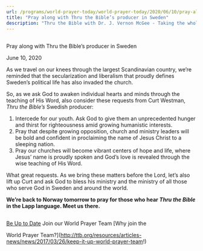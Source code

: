 ```yaml
---
url: /programs/world-prayer-today/world-prayer-today/2020/06/10/pray-along-with-thru-the-bible-s-producer-in-sweden
title: "Pray along with Thru the Bible’s producer in Sweden"
description: "Thru the Bible with Dr. J. Vernon McGee - Taking the whole Word to the whole world"
---
```







## 
 Pray along with Thru the Bible’s producer in Sweden


June 10, 2020




As we travel on our knees through the largest Scandinavian country, we’re reminded that the secularization and liberalism that proudly defines Sweden’s political life has also invaded the church.  

 So, as we ask God to awaken individual hearts and minds through the teaching of His Word, also consider these requests from Curt Westman, *Thru the Bible’s* Swedish producer: 

 1. Intercede for our youth. Ask God to give them an unprecedented hunger and thirst for righteousness amid growing humanistic interests.
2. Pray that despite growing opposition, church and ministry leaders will be bold and confident in proclaiming the name of Jesus Christ to a sleeping nation.
3. Pray our churches will become vibrant centers of hope and life, where Jesus’ name is proudly spoken and God’s love is revealed through the wise teaching of His Word.

What great requests. As we bring these matters before the Lord, let’s also lift up Curt and ask God to bless his ministry and the ministry of all those who serve God in Sweden and around the world.  

 **We’re back to Norway tomorrow to pray for those who hear *Thru the Bible* in the Lapp language. Meet us there.**







## 




[Be Up to Date](http://feeds.feedburner.com/WorldPrayerToday "World Prayer Today RSS Feed")
Join our World Prayer Team
[Why join the  

World Prayer Team?](http://ttb.org/resources/articles-news/news/2017/03/26/keep-it-up-world-prayer-team!)




